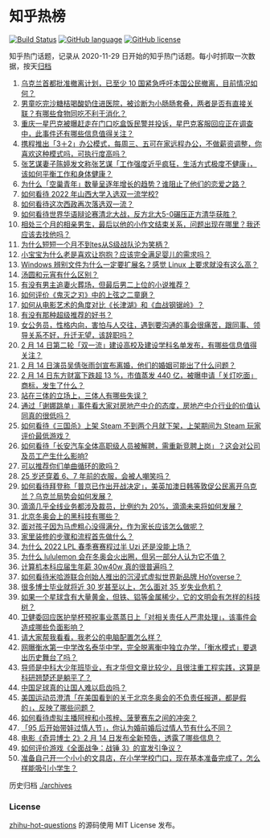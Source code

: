 # 知乎热榜
[![Build Status](https://github.com/ToWeLong/zhihu-hot-questions/workflows/CI/badge.svg)](https://github.com/ToWeLong/zhihu-hot-questions/actions)
[![GitHub language](https://img.shields.io/badge/language-golang-orange.svg)](https://golang.org/)
[![GitHub license](https://img.shields.io/github/license/ToWeLong/zhihu-hot-questions)](https://github.com/ToWeLong/zhihu-hot-questions/blob/main/LICENSE)

知乎热门话题，记录从 2020-11-29 日开始的知乎热门话题。每小时抓取一次数据，按天[归档](./archives)

<!-- BEGIN -->

1. [乌克兰首都批准撤离计划，已至少 10 国紧急呼吁本国公民撤离，目前情况如何？](https://www.zhihu.com/question/516284667)
1. [男童吃完沙糖桔喝酸奶住进医院，被诊断为小肠肠套叠，两者是否有直接关联？有哪些食物同吃不利于消化？](https://www.zhihu.com/question/516350287)
1. [重庆一星巴克被曝赶走在门口吃盒饭民警并投诉，星巴克客服回应正在调查中，此事件还有哪些信息值得关注？](https://www.zhihu.com/question/516459685)
1. [携程推出「3＋2」办公模式，每周三、五可在家远程办公，不做薪资调整，你喜欢这种模式吗，可执行度高吗？](https://www.zhihu.com/question/516511224)
1. [张艺谋妻子陈婷发文称张艺谋「工作强度近乎疯狂，生活方式极度不健康」，该如何平衡工作和身体健康？](https://www.zhihu.com/question/516472931)
1. [为什么「空巢青年」数量呈逐年增长的趋势？谁阻止了他们的恋爱之路？](https://www.zhihu.com/question/515340877)
1. [如何看待 2022 年山西大学入选双一流学校?](https://www.zhihu.com/question/516487266)
1. [如何看待这次西政再次落选双一流？](https://www.zhihu.com/question/516488022)
1. [如何看待世界华语辩论赛清北大战，反方北大5-0碾压正方清华获胜？](https://www.zhihu.com/question/516376369)
1. [相处三个月的相亲男生，最后以他的小作文结束关系，问题出现在哪里？我还应该去找他吗？](https://www.zhihu.com/question/516366266)
1. [为什么短短一个月不到tes从S级战队沦为笑柄？](https://www.zhihu.com/question/516508627)
1. [小宝宝为什么老是喜欢让抱抱？应该完全满足婴儿的需求吗？](https://www.zhihu.com/question/511725482)
1. [Windows 辨别文件为什么一定要扩展名？感觉 Linux 上要求就没有这么高？](https://www.zhihu.com/question/62087216)
1. [汤圆和元宵有什么区别？](https://www.zhihu.com/question/55678404)
1. [有没有男主追妻火葬场，但最后男二上位的小说推荐？](https://www.zhihu.com/question/515599378)
1. [如何评价《鬼灭之刃》中的上弦之二童磨？](https://www.zhihu.com/question/342185092)
1. [如何从电影艺术的角度对比《长津湖》和《血战钢锯岭》？](https://www.zhihu.com/question/516291345)
1. [有没有那种超级推荐的好书？](https://www.zhihu.com/question/515595083)
1. [女公务员，性格内向，害怕与人交往，遇到要沟通的事会很痛苦，跟同事、领导关系不好，升迁无望，该辞职吗？](https://www.zhihu.com/question/512007738)
1. [2 月 14 日第二轮「双一流」建设高校及建设学科名单发布，有哪些信息值得关注？](https://www.zhihu.com/question/516475589)
1. [2 月 14 日演员吴倩张雨剑宣布离婚，他们的婚姻可能出了什么问题？](https://www.zhihu.com/question/509380714)
1. [2 月 14 日东方财富下跌超 13 %，市值蒸发 440 亿，被曝申请「关灯吃面」商标，发生了什么？](https://www.zhihu.com/question/516501763)
1. [站在三体的立场上，三体人有哪些失误？](https://www.zhihu.com/question/54269942)
1. [通过「谢娜跳单」事件看大家对房地产中介的态度，房地产中介行业的价值认同真的很低吗？](https://www.zhihu.com/question/515601405)
1. [如何看待《三国杀》上架 Steam 不到两个月就下架，上架期间为 Steam 玩家评价最低游戏？](https://www.zhihu.com/question/515980223)
1. [如何看待「长安汽车全体高职级人员被解聘，需重新竞聘上岗」？这会对公司及员工产生什么影响?](https://www.zhihu.com/question/515750458)
1. [可以推荐你们单曲循环的歌吗？](https://www.zhihu.com/question/359928652)
1. [25 岁还穿着 6、7 年前的衣服，会被人嘲笑吗？](https://www.zhihu.com/question/514829920)
1. [如何看待拜登称「普京已作出开战决定」，美英加澳日韩等敦促公民离开乌克兰？乌克兰局势会如何发展？](https://www.zhihu.com/question/516100656)
1. [滴滴几乎全线业务都涉及裁员，比例约为 20%，滴滴未来将如何发展？](https://www.zhihu.com/question/516552177)
1. [北京冬奥会上的黑科技有哪些？](https://www.zhihu.com/question/508603938)
1. [面对孩子因为马虎粗心没得满分，作为家长应该怎么做呢？](https://www.zhihu.com/question/498433169)
1. [家里装修的步骤和流程首先做什么？](https://www.zhihu.com/question/488219055)
1. [为什么 2022 LPL 春季赛赛程过半 Uzi 还是没能上场？](https://www.zhihu.com/question/515997319)
1. [为什么 lululemon 会在冬奥会火出圈，但另一部分人认为它不值？](https://www.zhihu.com/question/515349647)
1. [计算机本科应届生年薪 30w40w 真的很普遍吗？](https://www.zhihu.com/question/515855895)
1. [如何看待米哈游联合创始人推出的沉浸式虚拟世界新品牌 HoYoverse？](https://www.zhihu.com/question/516474625)
1. [很多博士毕业就将近 30 岁甚至以上，怎么面对 35 岁失业危机？](https://www.zhihu.com/question/405820577)
1. [如果一个星球含有大量黄金，但铁、铝等金属稀少，它的文明会有怎样的科技树？](https://www.zhihu.com/question/497548675)
1. [卫健委回应医护举杯预祝事业蒸蒸日上「对相关责任人严肃处理」，该事件会造成哪些负面影响？](https://www.zhihu.com/question/516284393)
1. [请大家帮我看看，我老公的电脑配置怎么样？](https://www.zhihu.com/question/396293526)
1. [网曝衡水第一中学改名泰华中学，完全脱离衡中独立办学，「衡水模式」要退出历史舞台了吗？](https://www.zhihu.com/question/516131720)
1. [导师是中科大少年班毕业，有才华但文章比较少，且很注重工程实践，这算是科研翘楚还是躺平了？](https://www.zhihu.com/question/513300655)
1. [中国足球真的让国人难以启齿吗？](https://www.zhihu.com/question/399162966)
1. [美国运动员澄清「在美国看到的关于北京冬奥会的不负责任报道，都是假的」，反映了哪些问题？](https://www.zhihu.com/question/516451715)
1. [如何看待虚拟主播阿梓和小孩梓、菠萝赛东之间的冲突？](https://www.zhihu.com/question/515877591)
1. [「95 后开始带娃过情人节」，你认为婚前婚后过情人节有什么不同？](https://www.zhihu.com/question/516477534)
1. [电影《奇异博士 2》2 月 14 日发布全新预告，透露了哪些信息？](https://www.zhihu.com/question/516471967)
1. [如何评价游戏《全面战争：战锤 3》的宣发引争议？](https://www.zhihu.com/question/516050553)
1. [准备自己开一个小小的文具店，在小学学校门口，现在基本准备完成了，怎么样能吸引小学生？](https://www.zhihu.com/question/359956162)

<!-- END -->

历史归档 [./archives](./archives)


### License
[zhihu-hot-questions](https://github.com/towelong/zhihu-hot-questions) 的源码使用 MIT License 发布。